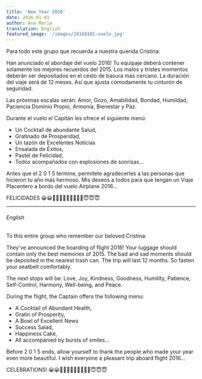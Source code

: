 ```yaml
---
title: 'New Year 2016'
date: 2016-01-01
author: Ana Maria
translation: English
featured_image: '/images/20160101-vuelo.jpg'
---
```


Para todo este grupo que recuerda a nuestra querida Cristina:

Han anunciado el abordaje del vuelo 2016! Tu equipaje deberá contener solamente los mejores recuerdos del 2015. Los malos y tristes momentos deberán ser depositados en el cesto de basura mas cercano. La duración del viaje será de 12 meses. Así que ajusta cómodamente tu cinturón de seguridad.

Las próximas escalas serán: Amor, Gozo, Amabilidad, Bondad, Humildad, Paciencia Dominio Propio, Armonía, Bienestar y Paz.

Durante el vuelo el Capitán les ofrece el siguiente menú:

* Un Cocktail de abundante Salud,
* Gratinado de Prosperidad,
* Un tazón de Excelentes Noticias
* Ensalada de Éxitos,
* Pastel de Felicidad,
* Todos acompañados con explosiones de sonrisas...

Antes que el 2 0 1 5 termine, permítete agradecerles a las personas que hicieron tu año más hermoso. Mis deseos a todos para que tengan un Viaje Placentero a bordo del vuelo Airplane 2016...

FELICIDADES 😀😀🎉🎉🎉🎉💞💞💞💞👏😇😇😇

---

###### English

To this entire group who remember our beloved Cristina:

They've announced the boarding of flight 2016! Your luggage should contain only the best memories of 2015. The bad and sad moments should be deposited in the nearest trash can. The trip will last 12 months. So fasten your seatbelt comfortably.

The next stops will be: Love, Joy, Kindness, Goodness, Humility, Patience, Self-Control, Harmony, Well-being, and Peace.

During the flight, the Captain offers the following menu:

* A Cocktail of Abundant Health,
* Gratin of Prosperity,
* A Bowl of Excellent News
* Success Salad,
* Happiness Cake,
* All accompanied by bursts of smiles...

Before 2 0 1 5 ends, allow yourself to thank the people who made your year even more beautiful. I wish everyone a pleasant trip aboard flight 2016...

CELEBRATIONS! 😀😀🎉🎉🎉🎉💞💞💞💞👏😇😇😇